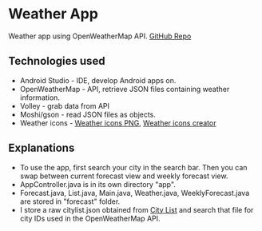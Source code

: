 # Weather App
Weather app using OpenWeatherMap API. [GitHub Repo](https://github.com/ConnorLee2/WeatherApp)
## Technologies used
* Android Studio - IDE, develop Android apps on.
* OpenWeatherMap - API, retrieve JSON files containing weather information.
* Volley - grab data from API
* Moshi/gson - read JSON files as objects.
* Weather icons -
[Weather icons PNG](http://fa2png.io/r/weather-icons/),
[Weather icons creator](http://erikflowers.github.io/weather-icons/)

## Explanations
* To use the app, first search your city in the search bar. Then you can swap between current forecast view and
weekly forecast view.
* AppController.java is in its own directory "app".
* Forecast.java, List.java, Main.java, Weather.java, WeeklyForecast.java are stored in "forecast" folder.
* I store a raw citylist.json obtained from [City List](http://bulk.openweathermap.org/sample/city.list.json.gz) and
search that file for city IDs used in the OpenWeatherMap API.